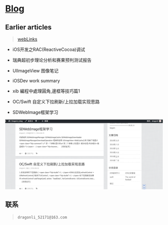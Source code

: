 # [Blog](http://devdragonli.github.io/) 

## Earlier articles

> [webLinks](http://dragonli.tui8.com/) 

- iOS开发之RAC(ReactiveCocoa)调试

-  瑞典超初步理论分析和赛果预判测试报告

-  UIImageView 图像笔记

-  iOSDev work summary
	
- xib 編程中處理圓角,邊框等技巧篇1

- OC/Swift 自定义下拉刷新/上拉加载实现思路

- SDWebImage框架学习

![之前部分博客](./assets/image/tui8.png)

## 联系 

> `dragonli_52171@163.com`
